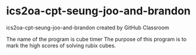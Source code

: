 # ics2oa-cpt-seung-joo-and-brandon
ics2oa-cpt-seung-joo-and-brandon created by GitHub Classroom

The name of the program is cube timer
The purpose of this program is to mark the high scores of solving rubix cubes. 
